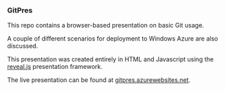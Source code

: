### GitPres
This repo contains a browser-based presentation on basic Git usage.

A couple of different scenarios for deployment to Windows Azure are also discussed.

This presentation was created entirely in HTML and Javascript using the [reveal.js](https://github.com/hakimel/reveal.js) presentation framework.

The live presentation can be found at [gitpres.azurewebsites.net](http:gitpres.azurewebsites.net).